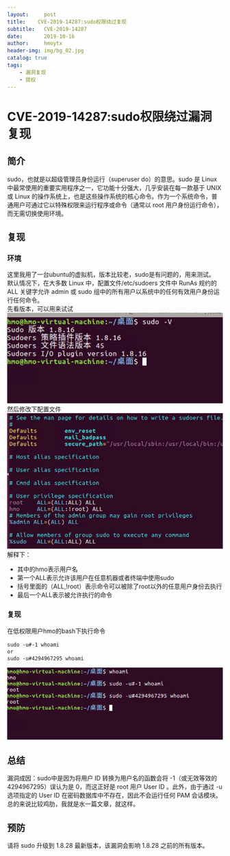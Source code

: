 ```yaml
---
layout:     post
title:    CVE-2019-14287:sudo权限绕过复现
subtitle:   CVE-2019-14287
date:       2019-10-16
author:     hmoytx
header-img: img/bg_02.jpg
catalog: true
tags:
    - 漏洞复现
    - 提权
---
```

# CVE-2019-14287:sudo权限绕过漏洞复现

## 简介
sudo，也就是以超级管理员身份运行（superuser do）的意思。sudo 是 Linux 中最常使用的重要实用程序之一，它功能十分强大，几乎安装在每一款基于 UNIX 或 Linux 的操作系统上，也是这些操作系统的核心命令。作为一个系统命令，普通用户可通过它以特殊权限来运行程序或命令（通常以 root 用户身份运行命令），而无需切换使用环境。

## 复现
### 环境
这里我用了一台ubuntu的虚拟机，版本比较老，sudo是有问题的，用来测试。  
默认情况下，在大多数 Linux 中，配置文件/etc/sudoers 文件中 RunAs 规约的 ALL 关键字允许 admin 或 sudo 组中的所有用户以系统中的任何有效用户身份运行任何命令。  
先看版本，可以用来试试   
![191016_1](/img/191016_sudov.png)    
然后修改下配置文件  
![191016_2](/img/191016_chagesudoers.png)  
解释下：  
- 其中的hmo表示用户名  
- 第一个ALL表示允许该用户在任意机器或者终端中使用sudo  
- 括号里面的（ALL,!root）表示命令可以被除了root以外的任意用户身份去执行  
- 最后一个ALL表示被允许执行的命令    
### 复现  
在低权限用户hmo的bash下执行命令    
```
sudo -u#-1 whoami
or
sudo -u#4294967295 whoami
```
![191016_3](/img/191016_sudowhoami.png)  

## 总结
漏洞成因：sudo中是因为将用户 ID 转换为用户名的函数会将 -1（或无效等效的 4294967295）误认为是 0，而这正好是 root 用户 User ID 。此外，由于通过 -u 选项指定的 User ID 在密码数据库中不存在，因此不会运行任何 PAM 会话模块。  
总的来说比较鸡肋，我就是水一篇文章，就这样。   
## 预防
请将 sudo 升级到 1.8.28 最新版本，该漏洞会影响 1.8.28 之前的所有版本。
